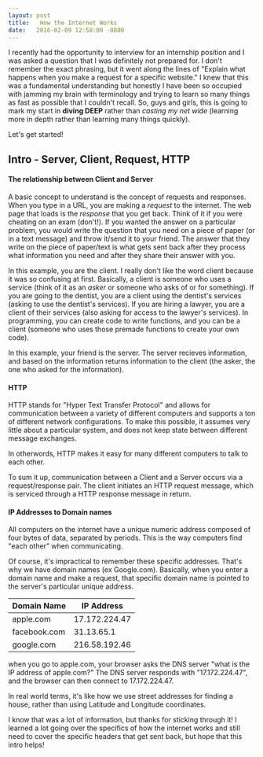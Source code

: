 ```yaml
---
layout: post
title:   How the Internet Works
date:   2016-02-09 12:58:00 -0800
---
```


I recently had the opportunity to interview for an internship position and I was asked a question that I was definitely not prepared for. I don't remember the exact phrasing, but it went along the lines of "Explain what happens when you make a request for a specific website." I knew that this was a fundamental understanding but honestly I have been so occupied with jamming my brain with terminology and trying to learn so many things as fast as possible that I couldn't recall. So, guys and girls, this is going to mark my start in **diving DEEP** rather than *casting my net wide* (learning more in depth rather than learning many things quickly).

Let's get started!

## Intro - Server, Client, Request, HTTP


#### The relationship between Client and Server

A basic concept to understand is the concept of requests and responses. When you type in a URL, you are making a *request* to the internet. The web page that loads is the *response* that you get back. Think of it if you were cheating on an exam (don't!). If you wanted the answer on a particular problem, you would write the question that you need on a piece of paper (or in a text message) and throw it/send it to your friend. The answer that they write on the piece of paper/text is what gets sent back after they process what information you need and after they share their answer with you.

In this example, you are the client. I really don't like the word client because it was so confusing at first. Basically, a client is someone who uses a service (think of it as an *asker* or someone who asks of or for something). If you are going to the dentist, you are a client using the dentist's services (asking to use the dentist's services). If you are hiring a lawyer, you are a client of their services (also asking for access to the lawyer's services). In programming, you can create code to write functions, and you can be a client (someone who uses those premade functions to create your own code). 

In this example, your friend is the server. The server recieves information, and based on the information returns information to the client (the asker, the one who asked for the information).

#### HTTP 

HTTP stands for "Hyper Text Transfer Protocol" and allows for communication between a variety of different computers and supports a ton of different network configurations. To make this possible, it assumes very little about a particular system, and does not keep state between different message exchanges.

In otherwords, HTTP makes it easy for many different computers to talk to each other.

To sum it up, communication between a Client and a Server occurs via a request/response pair. The client initiates an HTTP request message, which is serviced through a HTTP response message in return. 

#### IP Addresses to Domain names

All computers on the internet have a unique numeric address composed of four bytes of data, separated by periods. This is the way computers find "each other" when communicating. 

Of course, it's impractical to remember these specific addresses. That's why we have domain names (ex Google.com). Basically, when you enter a domain name and make a request, that specific domain name is pointed to the server's particular unique address.

| Domain Name  | IP Address    |
|--------------|---------------|
| apple.com    | 17.172.224.47 |
| facebook.com | 31.13.65.1    |
| google.com   | 216.58.192.46 |

when you go to apple.com, your browser asks the DNS server "what is the IP address of apple.com?" The DNS server responds with "17.172.224.47", and the browser can then connect to 17.172.224.47.

In real world terms, it's like how we use street addresses for finding a house, rather than using Latitude and Longitude coordinates.

I know that was a lot of information, but thanks for sticking through it! I learned a lot going over the specifics of how the internet works and still need to cover the specific headers that get sent back, but hope that this intro helps!